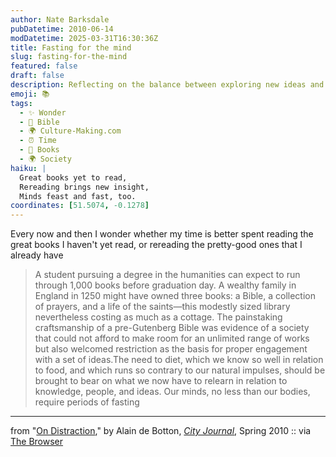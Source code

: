 ```yaml
---
author: Nate Barksdale
pubDatetime: 2010-06-14
modDatetime: 2025-03-31T16:30:36Z
title: Fasting for the mind
slug: fasting-for-the-mind
featured: false
draft: false
description: Reflecting on the balance between exploring new ideas and revisiting the ones we cherish.
emoji: 📚
tags:
  - ✨ Wonder
  - 📖 Bible
  - 🌍 Culture-Making.com
  - ⏰ Time
  - 📖 Books
  - 🌍 Society
haiku: |
  Great books yet to read,  
  Rereading brings new insight,  
  Minds feast and fast, too.
coordinates: [51.5074, -0.1278]
---
```


Every now and then I wonder whether my time is better spent reading the great books I haven't yet read, or rereading the pretty-good ones that I already have

> A student pursuing a degree in the humanities can expect to run through 1,000 books before graduation day. A wealthy family in England in 1250 might have owned three books: a Bible, a collection of prayers, and a life of the saints—this modestly sized library nevertheless costing as much as a cottage. The painstaking craftsmanship of a pre-Gutenberg Bible was evidence of a society that could not afford to make room for an unlimited range of works but also welcomed restriction as the basis for proper engagement with a set of ideas.The need to diet, which we know so well in relation to food, and which runs so contrary to our natural impulses, should be brought to bear on what we now have to relearn in relation to knowledge, people, and ideas. Our minds, no less than our bodies, require periods of fasting

---

from "[On Distraction](https://www.google.com/search?q=%22On%20Distraction%22%20city-journal.org)," by Alain de Botton, [_City Journal_](https://www.google.com/search?q=%22_City%20Journal_%22%20city-journal.org), Spring 2010 :: via [The Browser](http://thebrowser.com/)

